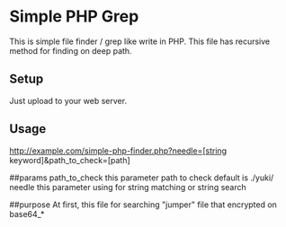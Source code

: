 Simple PHP Grep
===============
This is simple file finder  / grep like write in PHP. This file has recursive method for finding on deep path.

Setup
-----
Just upload to your web server.

Usage
-----
http://example.com/simple-php-finder.php?needle=[string keyword]&path_to_check=[path]

##params
path_to_check this parameter path to check default is ./yuki/
needle this parameter using for string matching or string search

##purpose
At first, this file for searching "jumper" file that encrypted on base64_*

